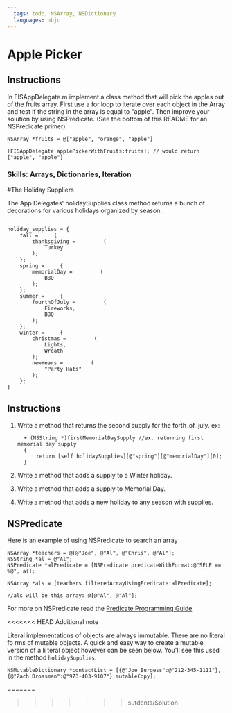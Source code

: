```yaml
---
  tags: todo, NSArray, NSDictionary
  languages: objc
---
```


# Apple Picker

## Instructions

In FISAppDelegate.m implement a class method that will pick the apples out of the fruits array.  First use a for loop to iterate over each object in the Array and test if the string in the array is equal to "apple".  Then improve your solution by using NSPredicate. (See the bottom of this README for an NSPredicate primer)   

```objc
NSArray *fruits = @["apple", "orange", "apple"]

[FISAppDelegate applePickerWithFruits:fruits]; // would return ["apple", "apple"]
```

### Skills: Arrays, Dictionaries, Iteration


#The Holiday Suppliers 

The App Delegates' holidaySupplies class method returns a bunch of decorations for various holidays organized by season.


```objc

holiday_supplies = {
    fall =     {
        thanksgiving =         (
            Turkey
        );
    };
    spring =     {
        memorialDay =         (
            BBQ
        );
    };
    summer =     {
        fourthOfJuly =         (
            Fireworks,
            BBQ
        );
    };
    winter =     {
        christmas =         (
            Lights,
            Wreath
        );
        newYears =         (
            "Party Hats"
        );
    };
}
```

## Instructions

1. Write a method that returns the second supply for the forth_of_july.
ex:

    ```objc
      + (NSString *)firstMemorialDaySupply //ex. returning first memorial day supply 
      {
          return [self holidaySupplies][@"spring"][@"memorialDay"][0]; 
      }
    ```

2. Write a method that adds a supply to a Winter holiday.

3. Write a method that adds a supply to Memorial Day.

4. Write a method that adds a new holiday to any season with supplies.

## NSPredicate

Here is an example of using NSPredicate to search an array 

```objc
NSArray *teachers = @[@"Joe", @"Al", @"Chris", @"Al"]; 
NSString *al = @"Al"; 
NSPredicate *alPredicate = [NSPredicate predicateWithFormat:@"SELF == %@", al]; 

NSArray *als = [teachers filteredArrayUsingPredicate:alPredicate]; 

//als will be this array: @[@"Al", @"Al"]; 

```

For more on NSPredicate read the [Predicate Programming Guide](https://developer.apple.com/library/mac/documentation/Cocoa/Conceptual/Predicates/Articles/pUsing.html)

<<<<<<< HEAD
Additional note

Literal implementations of objects are always immutable. There are no literal fo
rms of mutable objects. A quick and easy way to create a mutable version of a li
teral object however can be seen below. You'll see this used in the method `holidaySupplies`.

```
NSMutableDictionary *contactList = [{@"Joe Burgess":@"212-345-1111"},{@"Zach Drossman":@"973-403-9107"} mutableCopy];
```
=======


>>>>>>> sutdents/Solution

